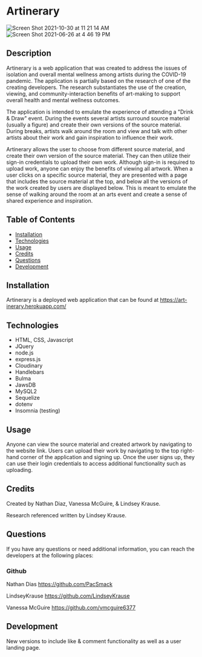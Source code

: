  #  Artinerary
  ![Screen Shot 2021-10-30 at 11 21 14 AM](https://user-images.githubusercontent.com/79954805/139554089-29ce9885-f451-4f47-bc9c-5a6fa6a79a58.png)
![Screen Shot 2021-06-26 at 4 46 19 PM](https://user-images.githubusercontent.com/79954805/123529156-8509f380-d6a2-11eb-86a6-9b52bf5805a0.png)


## Description 

Artinerary is a web application that was created to address the issues of isolation and overall mental wellness among artists during the COVID-19 pandemic. The application is partially based on the research of one of the creating developers. The research substantiates the use of the creation, viewing, and community-interaction benefits of art-making to support overall health and mental wellness outcomes.  

The application is intended to emulate the experience of attending a "Drink & Draw" event.  During the events several artists surround source material (usually a figure) and create their own versions of the source material.  During breaks, artists walk around the room and view and talk with other artists about their work and gain inspiration to influence their work.  

Artinerary allows the user to choose from different source material, and create their own version of the source material.  They can then utilize their sign-in credentials to upload their own work.  Although sign-in is required to upload work, anyone can enjoy the benefits of viewing all artwork.  When a user clicks on a specific source material, they are presented with a page that includes the source material at the top, and below all the versions of the work created by users are displayed below.  This is meant to emulate the sense of walking around the room at an arts event and create a sense of shared experience and inspiration. 

## Table of Contents
- [Installation](#installation)
- [Technologies](#technologies)
- [Usage](#usage)
- [Credits](#credits)
- [Questions](#questions)
- [Development](#development)

## Installation
Artinerary is a deployed web application that can be found at  https://art-inerary.herokuapp.com/
## Technologies
- HTML, CSS, Javascript
- JQuery
- node.js
- express.js
- Cloudinary
- Handlebars
- Bulma
- JawsDB
- MySQL2 
- Sequelize
- dotenv
- Insomnia (testing)

## Usage
 Anyone can view the source material and created artwork by navigating to the website link.  Users can upload their work by navigating to the top right-hand corner of the application and signing up.  Once the user signs up, they can use their login credentials to access additional functionality such as uploading. 
## Credits
Created by Nathan Diaz, Vanessa McGuire, & Lindsey Krause.

Research referenced written by Lindsey Krause.
## Questions
If you have any questions or need additional information, you can reach the developers at the following places:
### Github
Nathan Dias 
https://github.com/PacSmack

LindseyKrause
https://github.com/LindseyKrause

Vanessa McGuire
https://github.com/vmcguire6377

## Development
New versions to include like & comment functionality as well as a user landing page. 
